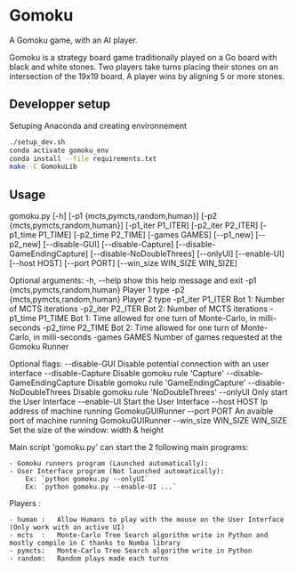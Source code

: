 # Gomoku

A Gomoku game, with an AI player.

Gomoku is a strategy board game traditionally played on a Go board with black and white stones. Two players take turns placing their stones on an intersection of the 19x19 board. A player wins by aligning 5 or more stones.

## Developper setup

Setuping Anaconda and creating environnement

```bash
./setup_dev.sh
conda activate gomoku_env
conda install --file requirements.txt
make -C GomokuLib
```

## Usage

gomoku.py [-h] [-p1 {mcts,pymcts,random,human}] [-p2 {mcts,pymcts,random,human}] [-p1_iter P1_ITER] [-p2_iter P2_ITER] [-p1_time P1_TIME] [-p2_time P2_TIME] [-games GAMES] [--p1_new] [--p2_new]
                 [--disable-GUI] [--disable-Capture] [--disable-GameEndingCapture] [--disable-NoDoubleThrees] [--onlyUI] [--enable-UI] [--host HOST] [--port PORT] [--win_size WIN_SIZE WIN_SIZE]


Optional arguments:
  -h, --help            show this help message and exit
  -p1 {mcts,pymcts,random,human}
                        Player 1 type
  -p2 {mcts,pymcts,random,human}
                        Player 2 type
  -p1_iter P1_ITER      Bot 1: Number of MCTS iterations
  -p2_iter P2_ITER      Bot 2: Number of MCTS iterations
  -p1_time P1_TIME      Bot 1: Time allowed for one turn of Monte-Carlo, in milli-seconds
  -p2_time P2_TIME      Bot 2: Time allowed for one turn of Monte-Carlo, in milli-seconds
  -games GAMES          Number of games requested at the Gomoku Runner


Optional flags:
  --disable-GUI         Disable potential connection with an user interface
  --disable-Capture     Disable gomoku rule 'Capture'
  --disable-GameEndingCapture
                        Disable gomoku rule 'GameEndingCapture'
  --disable-NoDoubleThrees
                        Disable gomoku rule 'NoDoubleThrees'
  --onlyUI              Only start the User Interface
  --enable-UI           Start the User Interface
  --host HOST           Ip address of machine running GomokuGUIRunner
  --port PORT           An avaible port of machine running GomokuGUIRunner
  --win_size WIN_SIZE WIN_SIZE
                        Set the size of the window: width & height


Main script 'gomoku.py' can start the 2 following main programs:

    - Gomoku runners program (Launched automatically):
    - User Interface program (Not launched automatically):
        Ex: `python gomoku.py --onlyUI`
        Ex: `python gomoku.py --enable-UI ...`

Players :

    - human :   Allow Humans to play with the mouse on the User Interface (Only work with an active UI)
    - mcts  :   Monte-Carlo Tree Search algorithm write in Python and mostly compile in C thanks to Numba library
    - pymcts:   Monte-Carlo Tree Search algorithm write in Python
    - random:   Random plays made each turns
